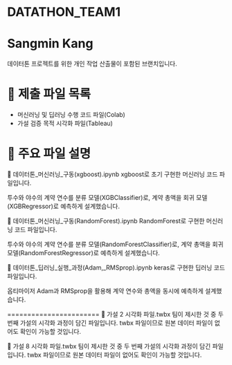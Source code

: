 # DATATHON_TEAM1

Sangmin Kang
=======================
데이터톤 프로젝트를 위한 개인 작업 산출물이 포함된 브랜치입니다.

📁 제출 파일 목록
=======================
- 머신러닝 및 딥러닝 수행 코드 파일(Colab)
- 가설 검증 목적 시각화 파일(Tableau)

📘 주요 파일 설명
=======================
📄 데이터톤_머신러닝_구동(xgboost).ipynb
xgboost로 초기 구현한 머신러닝 코드 파일입니다.

투수와 야수의 계약 연수를 분류 모델(XGBClassifier)로,
계약 총액을 회귀 모델(XGBRegressor)로 예측하게 설계했습니다.


📄 데이터톤_머신러닝_구동(RandomForest).ipynb
RandomForest로 구현한 머신러닝 코드 파일입니다.

투수와 야수의 계약 연수를 분류 모델(RandomForestClassifier)로,
계약 총액을 회귀 모델(RandomForestRegressor)로 예측하게 설계했습니다.

📄 데이터톤_딥러닝_실행_과정(Adam,_RMSprop).ipynb
keras로 구현한 딥러닝 코드 파일입니다.

옵티마이저 Adam과 RMSprop을 활용해 계약 연수와 총액을 동시에 예측하게 설계했습니다.

=======================
📄 가설 2 시각화 파일.twbx
팀이 제시한 것 중 두 번째 가설의 시각화 과정이 담긴 파일입니다.
twbx 파일이므로 원본 데이터 파일이 없어도 확인이 가능할 것입니다.

📄 가설 8 시각화 파일.twbx
팀이 제시한 것 중 두 번째 가설의 시각화 과정이 담긴 파일입니다.
twbx 파일이므로 원본 데이터 파일이 없어도 확인이 가능할 것입니다.
